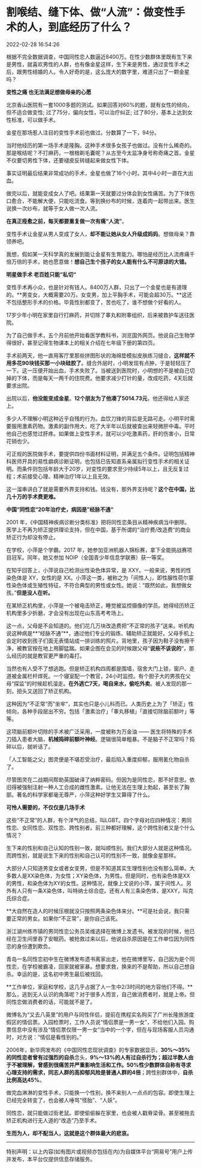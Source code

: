 # 割喉结、缝下体、做“人流”：做变性手术的人，到底经历了什么？

2022-02-28 16:54:26

根据不完全数据调查，中国同性恋人数逼近8400万。在性少数群体里既有生下来是男性，就喜欢男性的人群，也有像金星这样，生下来是男性，通过变性手术之后，跟男性结婚的人。令人好奇的是，这么庞大的数字里，难道只出了一颗金星吗？

**变性之痛 也无法满足想做母亲的心愿**

北京香山医院有一套1000多题的测试。如果回答对60%的题，就有女性的倾向，但不适合做变性; 过了75分，偏向女性，可以治疗纠正; 过了80分，基本上达到女性标准，可以做手术。

金星在那场惹人注目的变性手术前也做过。分数算了一下，94分。

当时他经历的第一场手术是隆胸。这种手术很多女孩子也做过。没有什么稀奇的。那是喉结呢？不打麻药，一根根剃毛囊呢？从古至今太监净身号称奇痛之首。金星不仅要切男性下体，还要褪皮反转缝起来做女性下体。

事实证明最后结果非常成功的手术，金星也做了16个小时。其中4小时一直在大出血。

做完以后，就能变成女人了吧。结果第一天就要过分体会到女性痛苦。为了下体伤口愈合，不能解大便，只能吃流食。等到换纱布的时候，连着肉一起带出来。医生说换一次纱布，就等于女人做一次人流。

**在真正痊愈之前，每天都要重复做一次有痛“人流”**。

变性手术让金星从男人变成了女人，**却不能让她从女人升级成妈妈**。想做母亲？靠领养吧。

我想，假如某一天科学真的发展到能让金星有生育能力。哪怕是经历比人流疼痛千倍万倍的手术，她也愿意做！**想自己生个孩子的女人能有什么不可原谅的大错。**

**明星做手术 老百姓只能“私切“**

变性手术再小众，也是针对有钱人。8400万人群，只出了一个金星也是有道理的。**男变女，大概需要20万。女变男，加上平胸手术，可能会超30万。**这还不包括整形手术的价格。毕竟性别都变了，苦也吃了，谁不想做个好看的人。

17岁少年小明在家里自行打麻药，并切除了睾丸和附睾组织，后来被救护车送往医院。

为了自己做手术，五个月前他开始看医学教科书，浏览国外网页。他说自己生物学得很好，甚至记得生物课本上的相关介绍在七年级下册的第四页。

手术前两天，他一直用客厅里那些拼图形状的海绵垫模拟皮肤练习缝合，**这样就不用多花90块钱买那一小块硅胶了**。缝合外层时，小明发现有点肿，于是轻轻压了一下。这一压便开始出血，手术失败了。当被送到医院时，小明想的不是被自己切掉的下体，而是每天一两千的住院费。他要求减少打针的量，改成吃药，4天后就要求出院。

出院以后，**他没能变成金星**。**12个朋友为了他凑了5014.73元**，他还得给人家还上。

多少人不理解小明这种近乎自残的行为。血饮刀锋的背后是无路可走。小明平时需要服用激素药物。激素的副作用大，吃了大半年以后就被查出来轻微肝中毒。平时他自己也感觉过肝疼。如果做上变性手术，就可以少吃激素药，肝的伤害小，日常花销也少。

可正规的医院做手术，要提供四份书面材料证明，并满足五个条件。证明包括精神科医师开具的易性癖病诊断证明，也包括已告知直系亲属拟行变性手术的相关证明。而条件则包括年龄大于20岁，对变性的要求至少持续5年以上，且无反复过程；术前接受心理、精神治疗1年以上且无效。

这一溜串讲白了就是需要外界支持和钱。钱没有，那外界支持呢？**这个在中国，比几十万的手术费更难。**

**中国“同性恋“20年治疗史，病因是”经脉不通“**

2001 年，《中国精神疾病诊断分类标准》把将同性恋条目从精神疾病当中删除。医学上不再为矫正提供理论支持，但在中国，基于所谓的“治疗费/改造费“的商业矫正行为却没有停止。

在学校，小萍是个学霸。2017 年，她参加亚洲机器人锦标赛，拿下全能挑战赛项目冠军。同年，她又参加 NOIP（全国青少年信息学联赛）获一等奖。

在知乎回答上，小萍说自己检测出性染色体异常，是 XXY。一般来说，男性的性染色体是 XY，女性的是 XX。小萍这一类，被称之为「间性人」，即性腺性荷尔蒙性染色体或生殖性特征，不符合典型的男性或女性。她说：“既然如此，我想做女孩。”**但是没人在听。**

在某矫正机构里，小萍是一个被电击矫正，睡觉被监控摄像的学员。她得经历矫正机构里多少折磨，才会没有出现在山东高考考场上。

这一点，父母是不会知道的。他们花几万块改造费把“不正常的孩子”送来。听机构说这种病是**“经脉不通“**，通过他们专业的锻炼、辅助矫正就能好。父母手机上会定时收到孩子们面无表情站成一排训练的照片。背地里，孩子因为鞋子没有擦干净，被教官按在地上用脚猛踹。如果企图在会见的时候跟父母“**说些不该说的**“，那么经历的就是教官更严重的毒打。

当然也有人受不了想逃跑。但是矫正机构四周都是围墙，宿舍大门上锁，窗户、走道被金属栏杆焊死。一个寝室配一个教官，24小时监控。有个胆子大的男孩在父母“探监”的时候趁机溜走。**在外逃亡7天，喝自来水，偷吃外卖**。被人发现的那一刻，扭头又送回了矫正机构。

这种因为“不正常“而”坐牢“，其实也只是小儿科而已。人类历史上为了「矫正」性倾向，各种手段层出不穷。包括「激素治疗」「睾丸移植」「直接切除脑前额叶」等等。

这项脑前额叶切除的手术被广泛采用，一度被称为万金油 —— 医生将特殊的手术刀插入患者大脑，**机械捣碎前额叶神经**。逻辑很简单粗暴。不是脑子不正常吗？捣碎以后，就听话了。

「人工智能之父」图灵便是不堪忍受治疗，最后陷入重度抑郁，服用氰化物自杀了。

尽管图灵在二战期间帮助英国破译了纳粹密码。但因为是同性恋，那不好意思。依旧得被强制注射一种人工合成的雌性激素。让他无法在生理上勃起，甚至长了胸部。著名的科学家都毫无尊严，小萍这种好学生又算得了什么。

**可怜人需要的，不仅仅是几场手术**

这些“不正常”的人群，有个洋气的总结，叫LGBT。四个字母对应四种情况：男同性恋、女同性恋、双性恋、跨性别者。前三种都好理解，这个跨性别者又是个什么情况？

生下来的性别和自己认知的性别一致，就叫顺性别。我们大部分人就是这种情况。而跨性别，就是说生下来的性别和自己认可的性别不一致，就像金星那样。

大部分人只知道男变女或者女变男，但是不知道其实生理性别也没有那么简单。大多数人是XX染色体，为女性；XY染色体，为男性。但是同时，也有染色体是XX的男性，和染色体为XY的女性。这种情况，就像上文说的小萍，属于间性人。另外有人只有一条X染色体，叫特纳士综合症。还有人有三条染色体，是XXY，叫克氏综合症。

**大自然在造人的时候压根就没只按照两条染色体来分。**可是社会说，我只需要正常的男女。如果你“不正常”，是你自己该死。

浙江湖州练市镇的男同性恋公务员吴维选择在微博上发遗书。被发现的时候，他已经在卫生间里吞了安眠药。被抢救过来以后，他说自杀原因是在工作单位因为同性恋的身份遭到欺负。

青岛一名同性恋初中生在微博发布遗书离家出走，他在微博里写，自己因为是个同性恋，在学校被霸凌，回家就被家暴。想要求救，换来的不是帮助，所以自己想自杀。幸运的是，这名初中男生最后被找回。

**工作单位，家庭和学校，这几乎占据了人一生中2/3时间的地方容他们不得。**那么，逃到无人认识的角落呢？对于很多人而言，自己做消费者时，就是上帝。但同性恋做消费者的话，可能就不是了。

微博名为“又去八英里”的用户与同性伴侣，提前在携程实名购买了广州长隆旅游度假区的情侣票。入园检票时，工作人员说“情侣票是一男一女”，不给他们入园。购票信息中没有涉及“情侣票仅限一男一女”当中的一个字，但在与现场客服人员沟通时，对方说：“情侣是看性别的。”

2006年，新华网发布的《中国同性恋现状调查》的专家数据显示，**30%～35%**的同性恋者曾有过强烈的**自杀**念头，**9%～13%**的人有过自杀行为；超过半数人由于不被理解，曾感到很痛苦并严重影响生活和工作。**50%**性少数群体自称有寻求心理支持的需求，同志人群的**高抑郁**风险是普通人群的**4倍**；跨性别群体中，**自杀比例高达45%**。

做完血淋淋的变性手术，只能换一个性别，换不来别人一点点的包容。即使生理上已经完全转变了，也会被人唾骂“怪胎”、“人妖”。

同性恋，就只能做过街老鼠。即使偷偷躲在家里，也会被人戳脊梁骨。甚至被拖去矫正机构进行无人道的“改造”乃至手术。

**生而为人，却不配当人，这就是这个群体最大的悲哀。**

---

特别声明：以上内容(如有图片或视频亦包括在内)为自媒体平台“网易号”用户上传并发布，本平台仅提供信息存储服务。